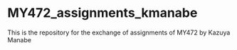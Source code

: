 # MY472_assignments_kmanabe
This is the repository for the exchange of assignments of MY472 by Kazuya Manabe
